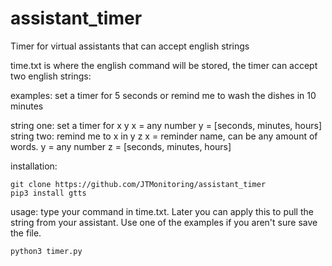 # assistant_timer
Timer for virtual assistants that can accept english strings

time.txt is where the english command will be stored, the timer can accept two english strings:

examples:
set a timer for 5 seconds
or
remind me to wash the dishes in 10 minutes

string one:
set a timer for x y
x = any number
y = [seconds, minutes, hours]
string two:
remind me to x in y z
x = reminder name, can be any amount of words.
y = any number
z = [seconds, minutes, hours]

installation:
```
git clone https://github.com/JTMonitoring/assistant_timer
pip3 install gtts
```
usage:
type your command in time.txt. Later you can apply this to pull the string from your assistant. Use one of the examples if you aren't sure
save the file.
```
python3 timer.py
```

